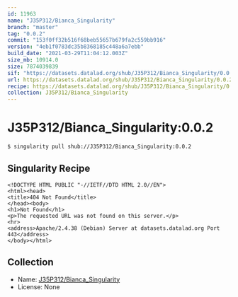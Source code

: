 ```yaml
---
id: 11963
name: "J35P312/Bianca_Singularity"
branch: "master"
tag: "0.0.2"
commit: "153f0ff32b516f68beb55657b679fa2c559bb916"
version: "4eb1f0783dc35b8368185c448a6a7ebb"
build_date: "2021-03-29T11:04:12.003Z"
size_mb: 10914.0
size: 7874039839
sif: "https://datasets.datalad.org/shub/J35P312/Bianca_Singularity/0.0.2/2021-03-29-153f0ff3-4eb1f078/4eb1f0783dc35b8368185c448a6a7ebb.sif"
url: https://datasets.datalad.org/shub/J35P312/Bianca_Singularity/0.0.2/2021-03-29-153f0ff3-4eb1f078/
recipe: https://datasets.datalad.org/shub/J35P312/Bianca_Singularity/0.0.2/2021-03-29-153f0ff3-4eb1f078/Singularity
collection: J35P312/Bianca_Singularity
---
```


# J35P312/Bianca_Singularity:0.0.2

```bash
$ singularity pull shub://J35P312/Bianca_Singularity:0.0.2
```

## Singularity Recipe

```singularity
<!DOCTYPE HTML PUBLIC "-//IETF//DTD HTML 2.0//EN">
<html><head>
<title>404 Not Found</title>
</head><body>
<h1>Not Found</h1>
<p>The requested URL was not found on this server.</p>
<hr>
<address>Apache/2.4.38 (Debian) Server at datasets.datalad.org Port 443</address>
</body></html>
```

## Collection

 - Name: [J35P312/Bianca_Singularity](https://github.com/J35P312/Bianca_Singularity)
 - License: None


